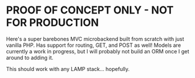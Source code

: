 # PROOF OF CONCEPT ONLY - NOT FOR PRODUCTION

Here's a super barebones MVC microbackend built from scratch with just vanilla PHP. Has support for routing, GET, and POST as well! Models are currently a work in progress, but I will probably not build an ORM once I get around to adding it.

This should work with any LAMP stack... hopefully.